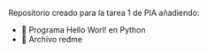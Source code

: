 Repositorio creado para la tarea  1 de PIA añadiendo:
- 👋 Programa Hello Worl! en Python
- 👀 Archivo redme
